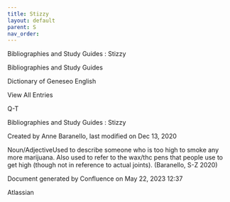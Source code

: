 ```yaml
---
title: Stizzy
layout: default
parent: S
nav_order:
---
```


Bibliographies and Study Guides : Stizzy

Bibliographies and Study Guides

Dictionary of Geneseo English

View All Entries

Q-T

Bibliographies and Study Guides : Stizzy

Created by  Anne Baranello, last modified on Dec 13, 2020

Noun/AdjectiveUsed to describe someone who is too high to smoke any more marijuana. Also used to refer to the wax/thc pens that people use to get high (though not in reference to actual joints). (Baranello, S-Z 2020)

Document generated by Confluence on May 22, 2023 12:37

Atlassian
